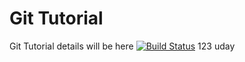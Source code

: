 # Git Tutorial
Git Tutorial details will be here
[![Build Status](https://dev.azure.com/udaykumar2424/MyTestProject2/_apis/build/status/UdayKumarGoud-2424.git-tutorial%20(1)?branchName=main)](https://dev.azure.com/udaykumar2424/MyTestProject2/_build/latest?definitionId=6&branchName=main)
123
uday
